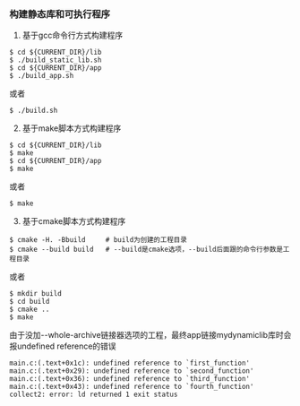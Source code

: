### 构建静态库和可执行程序

1. 基于gcc命令行方式构建程序
```
$ cd ${CURRENT_DIR}/lib
$ ./build_static_lib.sh
$ cd ${CURRENT_DIR}/app
$ ./build_app.sh
```
或者
```
$ ./build.sh
```

2. 基于make脚本方式构建程序
```
$ cd ${CURRENT_DIR}/lib
$ make
$ cd ${CURRENT_DIR}/app
$ make
```
或者
```
$ make
```

3. 基于cmake脚本方式构建程序
```
$ cmake -H. -Bbuild     # build为创建的工程目录
$ cmake --build build   # --build是cmake选项，--build后面跟的命令行参数是工程目录
```
或者
```
$ mkdir build
$ cd build
$ cmake ..
$ make
```

由于没加--whole-archive链接器选项的工程，最终app链接mydynamiclib库时会报undefined reference的错误
```
main.c:(.text+0x1c): undefined reference to `first_function'
main.c:(.text+0x29): undefined reference to `second_function'
main.c:(.text+0x36): undefined reference to `third_function'
main.c:(.text+0x43): undefined reference to `fourth_function'
collect2: error: ld returned 1 exit status
```


